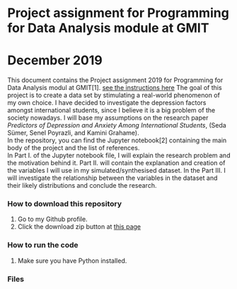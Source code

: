 # Project assignment for Programming for Data Analysis module at GMIT
# December 2019
This document contains the Project assignment 2019 for Programming for Data Analysis modul at GMIT[1].  [see the instructions here](https://github.com/brianmcgmit/ProgDA/blob/master/ProgDA_Project.pdf)
The goal of this project is to create a data set by stimulating a real-world phenomenon of my own choice. I have decided to investigate the depression factors amongst international students, since I believe it is a big problem of the society nowadays. I will base my assumptions on the research paper *Predictors of Depression and Anxiety Among International Students*, (Seda Sümer, Senel Poyrazli, and Kamini Grahame).  
In the repository, you can find the Jupyter notebook[2] containing the main body of the project and the list of references.  
In Part I. of the Jupyter notebook file, I will explain the research problem and the motivation behind it. Part II. will contain the explanation and creation of the variables I will use in my simulated/synthesised dataset. In the Part III. I will investigate the relationship between the variables in the dataset and their likely distributions and conclude the research. 

### How to download this repository
1. Go to my Github profile.  
2. Click the download zip button at [this page](https://github.com/vukasm/Project-ProgDA-2019)

### How to run the code  
1. Make sure you have Python installed.  

### Files